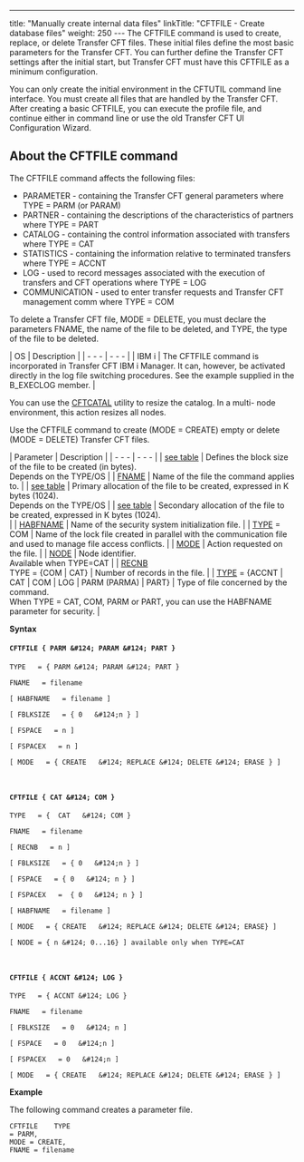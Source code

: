 ---
title: "Manually create internal data files"
linkTitle: "CFTFILE - Create database files"
weight: 250
--- The CFTFILE command is used to create, replace, or delete Transfer CFT
files. These initial files define the most basic parameters for the Transfer
CFT. You can further define the Transfer CFT settings after the initial
start, but Transfer CFT must have this CFTFILE as a minimum
configuration.

You can only create the initial environment in the CFTUTIL command line
interface. You must create all files that are handled by the Transfer
CFT. After creating a basic CFTFILE, you can execute the profile
file, and continue either in command line or use the old Transfer CFT UI Configuration
Wizard.

## About the CFTFILE command

The CFTFILE command affects the following files:

- PARAMETER - containing
    the Transfer CFT general parameters where TYPE = PARM (or PARAM)
- PARTNER - containing
    the descriptions of the characteristics of partners where TYPE = PART
- CATALOG - containing
    the control information associated with transfers where TYPE = CAT
- STATISTICS - containing
    the information relative to terminated transfers where TYPE = ACCNT
- LOG - used to record
    messages associated with the execution of transfers and CFT operations
    where TYPE = LOG
- COMMUNICATION - used to enter transfer requests and Transfer CFT management comm where
    TYPE = COM

To delete a Transfer CFT file, MODE = DELETE, you must declare the parameters
FNAME, the name of the file
to be deleted, and TYPE, the
type of the file to be deleted.

| OS  | Description  |
| - - - | - - - |
| IBM i | The CFTFILE command is incorporated in Transfer CFT IBM i Manager. It can, however, be activated directly in the log file switching procedures. See the example supplied in the B_EXECLOG member. |

You can use the [CFTCATAL](../../../cft_intro_install/unix_install_start_here/run_first_time_ux/use_cft_utilities) utility to resize the catalog. In a multi- node environment, this action resizes all nodes.

Use the CFTFILE command to create (MODE = CREATE) empty or delete (MODE
= DELETE) Transfer CFT files.

| Parameter  | Description  |
| - - - | - - - |
| [see table](../../../c_intro_userinterfaces/command_summary/parameter_intro/fblksize) | Defines the block size of the file to be created (in bytes).<br/> Depends on the TYPE/OS |
| [FNAME](../../../c_intro_userinterfaces/command_summary/parameter_intro/fname)  | Name of the file the command applies to. |
| [see table](../../../c_intro_userinterfaces/command_summary/parameter_intro/fspace) | Primary allocation of the file to be created, expressed in K bytes (1024).<br/> Depends on the TYPE/OS |
| [see table](../../../c_intro_userinterfaces/command_summary/parameter_intro/fspacex) | Secondary allocation of the file to be created, expressed in K bytes (1024).<br/>  |
| [HABFNAME](../../../c_intro_userinterfaces/command_summary/parameter_intro/habfname) | Name of the security system initialization file. |
| [TYPE]() = COM | Name of the lock file created in parallel with the communication file and used to manage file access conflicts. |
| [MODE](../../../c_intro_userinterfaces/command_summary/parameter_intro/mode) | Action requested on the file. |
| [NODE]() | Node identifier.<br/> Available when TYPE=CAT |
| [RECNB](../../../c_intro_userinterfaces/command_summary/parameter_intro/recnb) <br/> TYPE = {COM &#124; CAT} | Number of records in the file. |
| [TYPE](../../../c_intro_userinterfaces/command_summary/parameter_intro/type) = {ACCNT &#124; CAT &#124; COM &#124; LOG &#124; PARM (PARMA) &#124; PART} | Type of file concerned by the command.<br/> When TYPE = CAT, COM, PARM or PART, you can use the HABFNAME parameter for security. |

******Syntax******

#### `CFTFILE { PARM &#124; PARAM &#124; PART }`

`TYPE   = { PARM &#124; PARAM &#124; PART }`

`FNAME   = filename  `

`[ HABFNAME   = filename ] `

`[ FBLKSIZE   = { 0   &#124;n } ]`

`[ FSPACE   = n ]`

`[ FSPACEX   = n ]`

`[ MODE   = { CREATE   &#124; REPLACE &#124; DELETE &#124; ERASE } ]`

` `

#### `CFTFILE { CAT &#124; COM }`

`TYPE   = {  CAT   &#124; COM }`

`FNAME   = filename `

`[ RECNB   = n ]`

`[ FBLKSIZE   = { 0   &#124;n } ]`

`[ FSPACE   = { 0   &#124; n } ]`

`[ FSPACEX   =  { 0   &#124; n } ]`

`[ HABFNAME   = filename ]`

`[ MODE   = { CREATE   &#124; REPLACE &#124; DELETE &#124; ERASE} ]`

`[ NODE = { n &#124; 0...16} ] available only when TYPE=CAT`

` `

#### `CFTFILE { ACCNT &#124; LOG }`

`TYPE   = { ACCNT &#124; LOG }`

`FNAME   = filename `

`[ FBLKSIZE   = 0   &#124; n ]`

`[ FSPACE   = 0   &#124;n ]`

`[ FSPACEX   = 0   &#124;n ]`

`[ MODE   = { CREATE   &#124; REPLACE &#124; DELETE &#124; ERASE } ]`

****Example****

The following command creates a parameter file.

```
CFTFILE    TYPE
= PARM,
MODE = CREATE,
FNAME = filename
```
